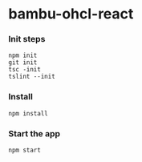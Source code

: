# bambu-ohcl-react


### Init steps

    npm init
    git init
    tsc -init
    tslint --init


### Install

    npm install

### Start the app

    npm start